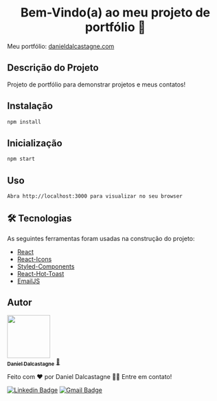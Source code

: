 <h1 align="center">Bem-Vindo(a) ao meu projeto de portfólio 👋</h1>

<p align="left">
    Meu portfólio: <a href="https://danieldalcastagne.com/" target="_blank">danieldalcastagne.com</a>
</p>

## Descrição do Projeto

<p align="left">Projeto de portfólio para demonstrar projetos e meus contatos!</p>

## Instalação

```sh
npm install
```

## Inicialização

```sh
npm start
```

## Uso

```sh
Abra http://localhost:3000 para visualizar no seu browser
```

## 🛠 Tecnologias

As seguintes ferramentas foram usadas na construção do projeto:

- [React](https://pt-br.reactjs.org/)
- [React-Icons](https://react-icons.github.io/react-icons)
- [Styled-Components](https://styled-components.com/)
- [React-Hot-Toast](https://react-hot-toast.com/)
- [EmailJS](https://www.emailjs.com/)

## Autor

<a href="https://github.com/dalcastagned">
 <img src="https://avatars.githubusercontent.com/u/65626347?v=4" width="100px;"/>
 <br />
 <sub><b>Daniel Dalcastagne</b></sub></a> <a href="https://github.com/dalcastagned">🚀</a>

Feito com ❤️ por Daniel Dalcastagne 👋🏽 Entre em contato!

[![Linkedin Badge](https://img.shields.io/badge/-LINKEDIN-blue?style=flat-square&logo=Linkedin&logoColor=white&link=https://www.linkedin.com/in/daniel-dalcastagne-4baa00179/)](https://www.linkedin.com/in/daniel-dalcastagne-4baa00179/)
[![Gmail Badge](https://img.shields.io/badge/-EMAIL-c14438?style=flat-square&logo=Gmail&logoColor=white&link=mailto:contato@danieldalcastagne.com)](mailto:contato@danieldalcastagne.com)
